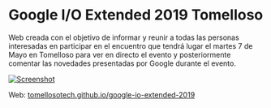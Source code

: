 # Google I/O Extended 2019 Tomelloso

Web creada con el objetivo de informar y reunir a todas las personas interesadas en participar en el encuentro que tendrá lugar el martes 7 de Mayo en Tomelloso para ver en directo el evento y posteriormente comentar las novedades presentadas por Google durante el evento.

[![Screenshot](https://tomellosotech.github.io/google-io-extended-2019/resources/images/social-networks-img-facebook.png)](https://tomellosotech.github.io/)

Web: [tomellosotech.github.io/google-io-extended-2019](https://tomellosotech.github.io/google-io-extended-2019)
